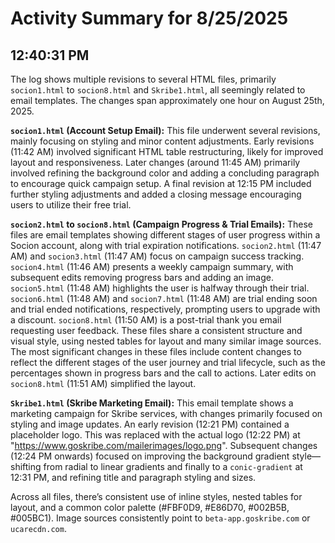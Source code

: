 # Activity Summary for 8/25/2025

## 12:40:31 PM
The log shows multiple revisions to several HTML files, primarily `socion1.html` to `socion8.html` and `Skribe1.html`, all seemingly related to email templates.  The changes span approximately one hour on August 25th, 2025.

**`socion1.html` (Account Setup Email):** This file underwent several revisions, mainly focusing on styling and minor content adjustments.  Early revisions (11:42 AM) involved significant HTML table restructuring, likely for improved layout and responsiveness.  Later changes (around 11:45 AM) primarily involved refining the background color and  adding a concluding paragraph to encourage quick campaign setup. A final revision at 12:15 PM included further styling adjustments and added a closing message encouraging users to utilize their free trial.

**`socion2.html` to `socion8.html` (Campaign Progress & Trial Emails):** These files are email templates showing different stages of user progress within a Socion account, along with trial expiration notifications.  `socion2.html` (11:47 AM) and `socion3.html` (11:47 AM) focus on campaign success tracking. `socion4.html` (11:46 AM) presents a weekly campaign summary, with subsequent edits removing progress bars and adding an image. `socion5.html` (11:48 AM) highlights the user is halfway through their trial. `socion6.html` (11:48 AM) and `socion7.html` (11:48 AM) are trial ending soon and trial ended notifications, respectively, prompting users to upgrade with a discount.  `socion8.html` (11:50 AM) is a post-trial thank you email requesting user feedback.  These files share a consistent structure and visual style, using nested tables for layout and many similar image sources. The most significant changes in these files include content changes to reflect the different stages of the user journey and trial lifecycle, such as the percentages shown in progress bars and the call to actions.  Later edits on `socion8.html` (11:51 AM) simplified the layout.

**`Skribe1.html` (Skribe Marketing Email):** This email template shows a marketing campaign for Skribe services, with changes primarily focused on styling and image updates. An early revision (12:21 PM) contained a placeholder logo. This was replaced with the actual logo (12:22 PM) at "https://www.goskribe.com/mailerimages/logo.png".  Subsequent changes (12:24 PM onwards) focused on improving the background gradient style—shifting from radial to linear gradients and finally to a `conic-gradient` at 12:31 PM, and refining title and paragraph styling and sizes.


Across all files, there’s consistent use of inline styles, nested tables for layout, and a common color palette (#FBF0D9, #E86D70, #002B5B, #005BC1).  Image sources consistently point to `beta-app.goskribe.com` or `ucarecdn.com`.
